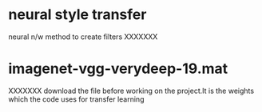 # neural style transfer
 neural n/w method to create filters
 XXXXXXX
 # imagenet-vgg-verydeep-19.mat
 XXXXXXX
 download the file before working on the project.It is the weights which the code uses for transfer learning

